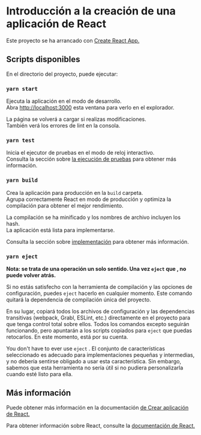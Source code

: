 # <a name="getting-started-with-create-react-app"></a>Introducción a la creación de una aplicación de React

Este proyecto se ha arrancado con [Create React App.](https://github.com/facebook/create-react-app)

## <a name="available-scripts"></a>Scripts disponibles

En el directorio del proyecto, puede ejecutar:

### `yarn start`

Ejecuta la aplicación en el modo de desarrollo.\
Abra [http://localhost:3000](http://localhost:3000) esta ventana para verlo en el explorador.

La página se volverá a cargar si realizas modificaciones.\
También verá los errores de lint en la consola.

### `yarn test`

Inicia el ejecutor de pruebas en el modo de reloj interactivo.\
Consulta la sección sobre [la ejecución de pruebas](https://facebook.github.io/create-react-app/docs/running-tests) para obtener más información.

### `yarn build`

Crea la aplicación para producción en la `build` carpeta.\
Agrupa correctamente React en modo de producción y optimiza la compilación para obtener el mejor rendimiento.

La compilación se ha minificado y los nombres de archivo incluyen los hash.\
La aplicación está lista para implementarse.

Consulta la sección sobre [implementación](https://facebook.github.io/create-react-app/docs/deployment) para obtener más información.

### `yarn eject`

**Nota: se trata de una operación un solo sentido. Una vez `eject` que , no puede volver atrás.**

Si no estás satisfecho con la herramienta de compilación y las opciones de configuración, puedes `eject` hacerlo en cualquier momento. Este comando quitará la dependencia de compilación única del proyecto.

En su lugar, copiará todos los archivos de configuración y las dependencias transitivas (webpack, Grabl, ESLint, etc.) directamente en el proyecto para que tenga control total sobre ellos. Todos los comandos excepto seguirán funcionando, pero apuntarán a los scripts copiados para `eject` que puedas retocarlos. En este momento, está por su cuenta.

You don't have to ever use `eject` . El conjunto de características seleccionado es adecuado para implementaciones pequeñas y intermedias, y no debería sentirse obligado a usar esta característica. Sin embargo, sabemos que esta herramienta no sería útil si no pudiera personalizarla cuando esté listo para ella.

## <a name="learn-more"></a>Más información

Puede obtener más información en la documentación [de Crear aplicación de React.](https://facebook.github.io/create-react-app/docs/getting-started)

Para obtener información sobre React, consulte la [documentación de React.](https://reactjs.org/)
